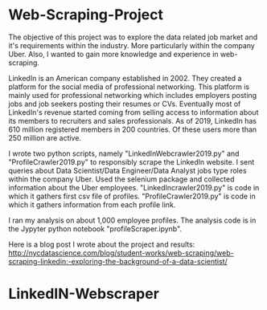 # Web-Scraping-Project
The objective of this project was to explore the data related job market and it's requirements within the industry. More particularly within the company Uber. Also, I wanted to gain more knowledge and experience in web-scraping.

LinkedIn is an American company established in 2002. They created a platform for the social media of professional networking. This platform is mainly used for professional networking which includes  employers posting jobs and job seekers posting their resumes or CVs. Eventually most of LinkedIn's revenue started coming from selling access to information about its members to recruiters and sales professionals. As of 2019, LinkedIn has 610 million registered members in 200 countries. Of these users more than 250 million are active.

I wrote two python scripts, namely "LinkedInWebcrawler2019.py" and "ProfileCrawler2019.py" to responsibly scrape the LinkedIn website. I sent queries about Data Scientist/Data Engineer/Data Analyst jobs type roles within the company Uber. Used the selenium package and collected information about the Uber employees. "LinkedIncrawler2019.py" is code in which it gathers first csv file of profiles. "ProfileCrawler2019.py" is code in which it gathers information from each profile link. 

I ran my analysis on about 1,000 employee profiles. The analysis code is in the Jypyter python notebook "profileScraper.ipynb". 

Here is a blog post I wrote about the project and results: http://nycdatascience.com/blog/student-works/web-scraping/web-scraping-linkedin:-exploring-the-background-of-a-data-scientist/
# LinkedIN-Webscraper
